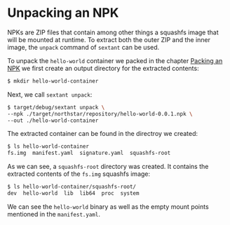 # Unpacking an NPK

NPKs are ZIP files that contain among other things a squashfs image that will be mounted at runtime.
To extract both the outer ZIP and the inner image, the `unpack` command of `sextant` can be used.

To unpack the `hello-world` container we packed in the chapter [Packing an NPK](pack.md) we first create an output directory for the extracted contents:

```bash
$ mkdir hello-world-container
```

Next, we call `sextant unpack`:

```bash
$ target/debug/sextant unpack \
--npk ./target/northstar/repository/hello-world-0.0.1.npk \
--out ./hello-world-container
```

The extracted container can be found in the directroy we created:

```bash
$ ls hello-world-container
fs.img  manifest.yaml  signature.yaml  squashfs-root
```

As we can see, a `squashfs-root` directory was created.
It contains the extracted contents of the `fs.img` squashfs image:

```bash
$ ls hello-world-container/squashfs-root/
dev  hello-world  lib  lib64  proc  system
```

We can see the `hello-world` binary as well as the empty mount points mentioned in the `manifest.yaml`.
